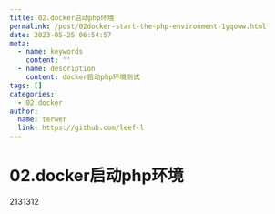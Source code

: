 ```yaml
---
title: 02.docker启动php环境
permalink: /post/02docker-start-the-php-environment-1yqoww.html
date: 2023-05-25 06:54:57
meta:
  - name: keywords
    content: ''
  - name: description
    content: docker启动php环境测试​​‍
tags: []
categories:
  - 02.docker
author:
  name: terwer
  link: https://github.com/leef-l
---
```


# 02.docker启动php环境

2131312



‍
